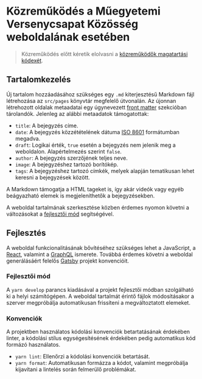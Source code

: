 # Közreműködés a Műegyetemi Versenycsapat Közösség weboldalának esetében

> Közreműködés előtt kéretik elolvasni a [közreműködők magatartási kódexét](CODE_OF_CONDUCT.md).

## Tartalomkezelés

Új tartalom hozzáadásához szükséges egy `.md` kiterjesztésű Markdown fájl létrehozása az `src/pages` könyvtár megfelelő útvonalán. Az újonnan létrehozott oldalak metaadatai egy úgynevezett [front matter][] szekcióban tárolandók. Jelenleg az alábbi metaadatok támogatottak:

- `title`: A bejegyzés címe.
- `date`: A bejegyzés közzétételének dátuma [ISO 8601][] formátumban megadva.
- `draft`: Logikai érték, `true` esetén a bejegyzés nem jelenik meg a weboldalon. Alapértelmezés szerint `false`.
- `author`: A bejegyzés szerzőjének teljes neve.
- `image`: A bejegyzéshez tartozó borítókép.
- `tags`: A bejegyzéshez tartozó címkék, melyek alapján tematikusan lehet keresni a bejegyzések között.

[Front matter]: https://jekyllrb.com/docs/frontmatter
[ISO 8601]: https://wikipedia.org/wiki/ISO_8601

A Markdown támogatja a HTML tageket is, így akár videók vagy egyéb beágyazható elemek is megjeleníthetők a bejegyzésekben.

A weboldal tartalmának szerkesztése közben érdemes nyomon követni a változásokat a [fejlesztői mód](#fejlesztoi-mod) segítségével.

## Fejlesztés

A weboldal funkcionalitásának bővítéséhez szükséges lehet a JavaScript, a [React][], valamint a [GraphQL][] ismerete. Továbbá érdemes követni a weboldal generálásáért felelős [Gatsby][] projekt konvencióit.

[Gatsby]: https://gatsbyjs.org
[GraphQL]: http://graphql.org
[React]: https://facebook.github.io/react

### Fejlesztői mód

A `yarn develop` parancs kiadásával a projekt fejlesztői módban szolgálható ki a helyi számítógépen. A weboldal tartalmát érintő fájlok módosításakor a szerver megpróbálja automatikusan frissíteni a megváltoztatott elemeket.

### Konvenciók

A projektben használatos kódolási konvenciók betartatásának érdekében linter, a kódolási stílus egységesítésének érdekében pedig automatikus kód formázó használatos.

- `yarn lint`: Ellenőrzi a kódolási konvenciók betartását.
- `yarn format`: Automatikusan formázza a kódot, valamint megpróbálja kijavítani a lintelés során felmerülő problémákat.
